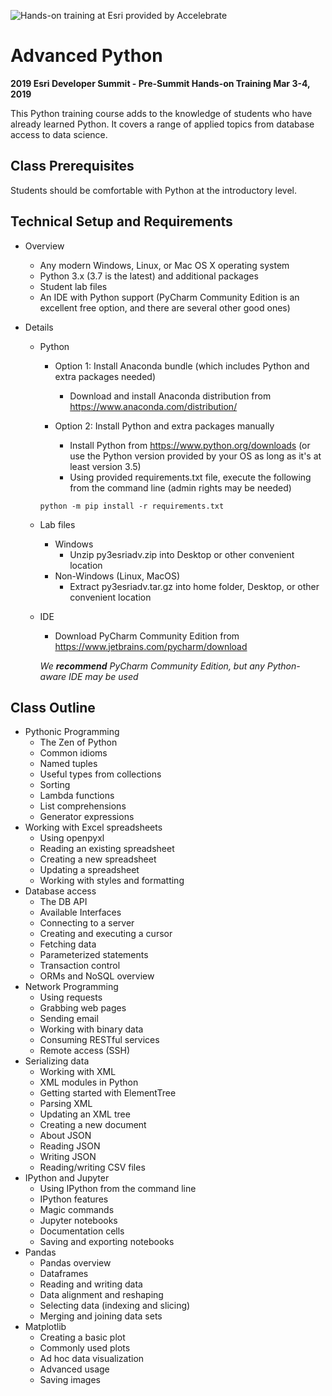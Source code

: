 ![Hands-on training at Esri provided by Accelebrate](https://deivu67oka01d.cloudfront.net/esri/esri_accelebrate4.jpg)

# Advanced Python
**2019 Esri Developer Summit - Pre-Summit Hands-on Training Mar 3-4, 2019**

This Python training course adds to the knowledge of students who have already learned Python. It covers a range of applied topics from database access to data science.

## Class Prerequisites

Students should be comfortable with Python at the introductory level.

## Technical Setup and Requirements

- Overview
    - Any modern Windows, Linux, or Mac OS X operating system
    - Python 3.x (3.7 is the latest) and additional packages
    - Student lab files
    - An IDE with Python support (PyCharm Community Edition is an excellent free option, and there are several other good ones)

- Details
    - Python
        * Option 1: Install Anaconda bundle (which includes Python and extra packages needed)
            - Download and install Anaconda distribution from https://www.anaconda.com/distribution/

        * Option 2: Install Python and extra packages manually
            - Install Python from https://www.python.org/downloads (or use the Python version provided by your OS as long as it's at least version 3.5)
            - Using provided requirements.txt file, execute the following from the command line (admin rights may be needed)

        ````
        python -m pip install -r requirements.txt
        ````
               
    - Lab files
        * Windows
            - Unzip py3esriadv.zip into Desktop or other convenient location
        * Non-Windows (Linux, MacOS)
            - Extract py3esriadv.tar.gz into home folder, Desktop, or other convenient location

    - IDE
        * Download PyCharm Community Edition from https://www.jetbrains.com/pycharm/download

        *We **recommend** PyCharm Community Edition, but any Python-aware IDE may be used*


## Class Outline
- Pythonic Programming
  - The Zen of Python
  - Common idioms
  - Named tuples
  - Useful types from collections
  - Sorting
  - Lambda functions
  - List comprehensions
  - Generator expressions
- Working with Excel spreadsheets
  - Using openpyxl
  - Reading an existing spreadsheet
  - Creating a new spreadsheet
  -  Updating a spreadsheet
  - Working with styles and formatting
- Database access 
  - The DB API
  - Available Interfaces
  - Connecting to a server
  - Creating and executing a cursor
  - Fetching data
  - Parameterized statements
  - Transaction control
  - ORMs and NoSQL overview
- Network Programming 
  - Using requests
  - Grabbing web pages
  - Sending email
  -  Working with binary data
  - Consuming RESTful services
  - Remote access (SSH)
- Serializing data 
  - Working with XML
  - XML modules in Python
  - Getting started with ElementTree
  - Parsing XML
  - Updating an XML tree
  - Creating a new document
  - About JSON
  - Reading JSON
  - Writing JSON
  - Reading/writing CSV files
- IPython and Jupyter 
  - Using IPython from the command line
  - IPython features
  - Magic commands
  - Jupyter notebooks
  - Documentation cells
  - Saving and exporting notebooks
- Pandas 
  - Pandas overview
  - Dataframes
  - Reading and writing data
  - Data alignment and reshaping
  - Selecting data (indexing and slicing)
  - Merging and joining data sets
- Matplotlib 
  - Creating a basic plot
  - Commonly used plots
  - Ad hoc data visualization
  - Advanced usage
  - Saving images
